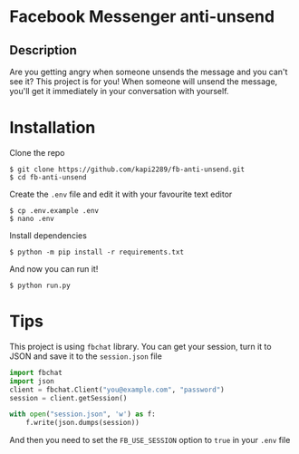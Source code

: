 # Facebook Messenger anti-unsend

## Description
Are you getting angry when someone unsends the message and you can't see it? This project is for you! When someone will unsend the message, you'll get it immediately in your conversation with yourself.

# Installation
Clone the repo
```console
$ git clone https://github.com/kapi2289/fb-anti-unsend.git
$ cd fb-anti-unsend
```

Create the `.env` file and edit it with your favourite text editor
```console
$ cp .env.example .env
$ nano .env
```

Install dependencies
```console
$ python -m pip install -r requirements.txt
```

And now you can run it!
```console
$ python run.py
```

# Tips
This project is using `fbchat` library. You can get your session, turn it to JSON and save it to the `session.json` file
```python
import fbchat
import json
client = fbchat.Client("you@example.com", "password")
session = client.getSession()

with open("session.json", 'w') as f:
	f.write(json.dumps(session))
```

And then you need to set the `FB_USE_SESSION` option to `true` in your `.env` file

